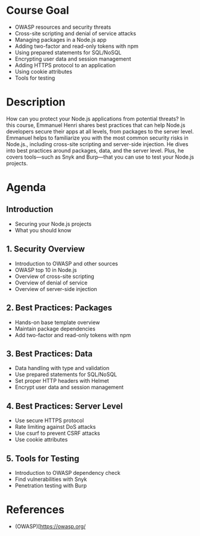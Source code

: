 # Course Goal
 - OWASP resources and security threats
 - Cross-site scripting and denial of service attacks
 - Managing packages in a Node.js app
 - Adding two-factor and read-only tokens with npm
 - Using prepared statements for SQL/NoSQL
 - Encrypting user data and session management
 - Adding HTTPS protocol to an application
 - Using cookie attributes
 - Tools for testing
# Description
 How can you protect your Node.js applications from potential threats? In this course, Emmanuel Henri shares best practices that can help Node.js developers secure their apps at all levels, from packages to the server level. Emmanuel helps to familiarize you with the most common security risks in Node.js., including cross-site scripting and server-side injection. He dives into best practices around packages, data, and the server level. Plus, he covers tools—such as Snyk and Burp—that you can use to test your Node.js projects.
# Agenda
## Introduction

 - Securing your Node.js projects
 - What you should know
## 1. Security Overview

 - Introduction to OWASP and other sources
 - OWASP top 10 in Node.js
 - Overview of cross-site scripting
 - Overview of denial of service
 - Overview of server-side injection
## 2. Best Practices: Packages

 - Hands-on base template overview
 - Maintain package dependencies
 - Add two-factor and read-only tokens with npm
## 3. Best Practices: Data

 - Data handling with type and validation
 - Use prepared statements for SQL/NoSQL
 - Set proper HTTP headers with Helmet
 - Encrypt user data and session management
## 4. Best Practices: Server Level

 - Use secure HTTPS protocol
 - Rate limiting against DoS attacks
 - Use csurf to prevent CSRF attacks
 - Use cookie attributes
## 5. Tools for Testing

 - Introduction to OWASP dependency check
 - Find vulnerabilities with Snyk
 - Penetration testing with Burp

 # References
  - (OWASP)[https://owasp.org/